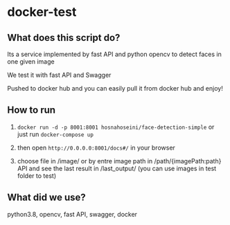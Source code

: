 # docker-test
## What does this script do?
Its a service implemented by fast API and python opencv to detect faces in one given image

We test it with fast API and Swagger

Pushed to docker hub and you can easily pull it from docker hub and enjoy!

## How to run
1. `docker run -d -p 8001:8001 hosnahoseini/face-detection-simple` or just run `docker-compose up`

2. then open `http://0.0.0.0:8001/docs#/` in your browser

3. choose file in /image/ or by entre image path in /path/{imagePath:path} API and see the last result in /last_output/ 
(you can use images in test folder to test)

## What did we use?
python3.8,
opencv,
fast API,
swagger,
docker

